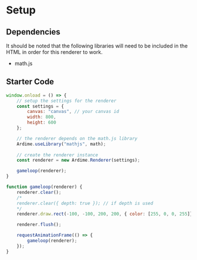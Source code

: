 # Setup
## Dependencies
It should be noted that the following libraries will need to be included in the HTML in order for this renderer to work.
* math.js
## Starter Code
```javascript
window.onload = () => {
	// setup the settings for the renderer
	const settings = {
		canvas: "canvas", // your canvas id
		width: 800,
		height: 600
	};

	// the renderer depends on the math.js library
	Ardime.useLibrary("mathjs", math);
	
	// create the renderer instance
	const renderer = new Ardime.Renderer(settings);

	gameloop(renderer);
}

function gameloop(renderer) {
	renderer.clear();
	/*
	renderer.clear({ depth: true }); // if depth is used
	*/
	renderer.draw.rect(-100, -100, 200, 200, { color: [255, 0, 0, 255]});

	renderer.flush();

	requestAnimationFrame(() => {
		gameloop(renderer);
	});
}
```
